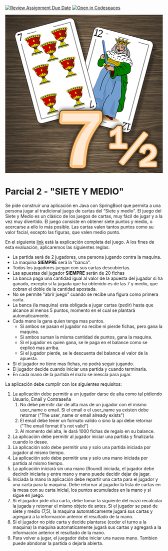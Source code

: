 [![Review Assignment Due Date](https://classroom.github.com/assets/deadline-readme-button-24ddc0f5d75046c5622901739e7c5dd533143b0c8e959d652212380cedb1ea36.svg)](https://classroom.github.com/a/pqOOsMtS)
[![Open in Codespaces](https://classroom.github.com/assets/launch-codespace-7f7980b617ed060a017424585567c406b6ee15c891e84e1186181d67ecf80aa0.svg)](https://classroom.github.com/open-in-codespaces?assignment_repo_id=11407870)

<p align="center">
  <img src="./docs/_images/img.png" alt="SIETE Y MEDIO"/>
</p>

# Parcial 2 - "SIETE Y MEDIO"

Se pide construir una aplicación en Java con SpringBoot que permita a una
persona jugar al tradicional juego de cartas del “Siete y medio". 
El juego del Siete y Medio es un clásico de los juegos de cartas, 
muy fácil de jugar y a la vez muy divertido.
El juego consiste en obtener siete puntos y medio, o acercarse a ello 
lo más posible. Las cartas valen tantos puntos como su valor facial, 
excepto las figuras, que valen medio punto.

En el siguiente [link](https://es.wikipedia.org/wiki/Siete_y_media) 
está la explicación completa del juego. A los fines de esta evaluación, 
aplicaremos las siguientes reglas:

* La partida será de 2 jugadores, una persona jugando contra la maquina.
* La maquina **SIEMPRE** será la "banca".
* Todos los jugadores juegan con sus cartas descubiertas.
* Las apuestas del jugador **SIEMPRE** serán de 20 fichas
* La banca paga una cantidad igual al valor de la apuesta del jugador si ha ganado, 
excepto si la jugada que ha obtenido es de las 7 y medio, que cobran el doble de la 
cantidad apostada.
* No se permite "abrir juego" cuando se recibe una figura como primera carta.
* La banca (la maquina) esta obligada a jugar cartas (pedir) hasta que alcance al menos 5 puntos,
momento en el cual se plantará automaticamente.
* Cada mano la gana quien tenga mas puntos. 
  * Si ambos se pasan el jugador no recibe ni pierde fichas, pero gana la maquina.
  * Si ambos suman la misma cantidad de puntos, gana la maquina.
  * Si el jugador es quien gana, se le paga en el balance como se explicó mas arriba.
  * Si el jugador pierde, se le descuenta del balance el valor de la apuesta.
* Si el jugador no tiene mas fichas, no podrá seguir jugando.
* El jugador decide cuando iniciar una partida y cuando terminarla.
* En cada mano de la partida el mazo se mescla para jugar.


La aplicación debe cumplir con los siguientes requisitos:

1. La aplicación debe permitir a un jugador darse de alta como tal pidiendo 
Usuario, Email y Contraseña
   1. No debe permitir dar de alta mas de un jugador con el mismo user_name o email.
   Si el email o el user_name ya existen debe retornar ("The user_name or email already exists")
   2. El email debe tener un formato valido o sino la api debe retornar ("The email format it's not valid")
   3. Al momento del alta, le dará 1000 fichas de regalo en su balance.
2. La aplicación debe permitir al jugador iniciar una partida y finalizarla cuando lo desee.
3. La aplicación solo debe permitir una y solo una partida iniciada por jugador al mismo tiempo.
4. La aplicación solo debe permitir una y solo una mano iniciada por partida al mismo tiempo.
5. La aplicación iniciará sin una mano (Round) iniciada, el jugador debe decirdir iniciarla
y entre mano y mano puede decidir dejar de jagar.
6. Iniciada la mano la aplicación debe repartir una carta para el jugador y una carta para la maquina.
Debe retornar al jugador la lista de cartas en la mesa con su carta inicial, 
los puntos acumulados en la mano y si sigue en juego.
7. Si el jugador pide otra carta, debe tomar la siguiente del mazo recalcular la jugada y retornar el mismo objeto de antes.
Si el jugador se pasó de siete y medio (7,5), la maquina automaticamente jugará sus cartas y agregará a la información anterior
el resultado de la mano.
8. Si el jugador no pide carta y decide plantarse (ceder el turno a la maquina) la maquina automaticamente jugará sus cartas y agregará a la información anterior
el resultado de la mano.
9. Para volver a jugar, el juegador debe iniciar una nueva mano. Tambien puede abndonar la partida o dejarla abierta.
